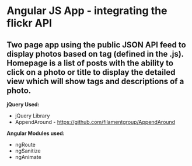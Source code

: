 Angular JS App - integrating the flickr API
==============

Two page app using the public JSON API feed to display photos based on tag (defined in the .js). Homepage is a list of posts with the ability to click on a photo or title to display the detailed view which will show tags and descriptions of a photo.
--------------

**jQuery Used:**
- jQuery Library
- AppendAround - https://github.com/filamentgroup/AppendAround

**Angular Modules used:**
- ngRoute
- ngSanitize
- ngAnimate
